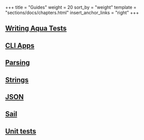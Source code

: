 +++
title = "Guides"
weight = 20
sort_by = "weight"
template = "sections/docs/chapters.html"
insert_anchor_links = "right"
+++

## [Writing Aqua Tests](/docs/hoon/guides/aqua)

## [CLI Apps](/docs/hoon/guides/cli-tutorial)

## [Parsing](/docs/hoon/guides/parsing)

## [Strings](/docs/hoon/guides/strings)

## [JSON](/docs/hoon/guides/json-guide)

## [Sail](/docs/hoon/guides/sail)

## [Unit tests](/docs/hoon/guides/unit-tests)

